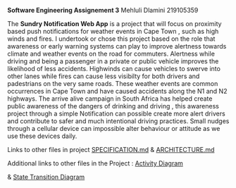 **Software Engineering Assignement 3** Mehluli Dlamini 219105359 

The **Sundry Notification Web App** is a project that will focus on proximity based push notifications for weather events in Cape Town , such as high winds and fires. 
I undertook or chose this project based on the role that awareness or early warning systems can play to improve alertness towards climate and weather events on the road for commuters. 
Alertness while driving and being a passenger in a private or public vehicle improves the likelihood of less accidents. Highwinds can cause vehicles to swerve into other lanes while fires can cause 
less visibilty for both drivers and padestrians on the very same roads. These weather events are common occurrences in Cape Town and have caused accidents along the N1 and N2 highways. 
The arrive alive campaign in South Africa has helped create public awareness of the dangers of drinking and driving , this awareness project through a simple Notification can possible create more 
alert drivers and contribute to safer and much intentional driving practices. Small nudges through a cellular device can impossible alter behaviour or attitude as we use these devices daily.

Links to other files in project [SPECIFICATION.md](SPECIFICATION.md)
& [ARCHITECTURE.md](ARCHITECTURE.md)

Additional links to other files in the Project :
[Activity Diagram](https://github.com/mehluli-dlamini-219105359/sundry-weather-notifications/blob/main/diagrams/Activity%20Diagrams.md)

& [State Transition Diagram](https://github.com/mehluli-dlamini-219105359/sundry-weather-notifications/blob/main/diagrams/State%20Transition%20Diagrams.md)
